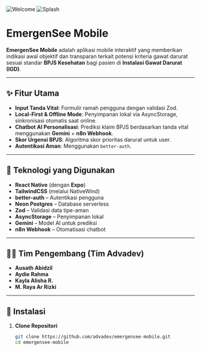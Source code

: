 ![Welcome](https://github.com/user-attachments/assets/55bcf9c4-3af9-43d5-8689-0a746c75dcaf)
![Splash](https://github.com/user-attachments/assets/f93cba11-6922-48a8-afb9-b54495b24cdc)


# EmergenSee Mobile

**EmergenSee Mobile** adalah aplikasi mobile interaktif yang memberikan indikasi awal objektif dan transparan terkait potensi kriteria gawat darurat sesuai standar **BPJS Kesehatan** bagi pasien di **Instalasi Gawat Darurat (IGD)**. 

---

## ✨ Fitur Utama

- **Input Tanda Vital**: Formulir ramah pengguna dengan validasi Zod.
- **Local-First & Offline Mode**: Penyimpanan lokal via AsyncStorage, sinkronisasi otomatis saat online.
- **Chatbot AI Personalisasi**: Prediksi klaim BPJS berdasarkan tanda vital menggunakan **Gemini** + **n8n Webhook**.
- **Skor Urgensi BPJS**: Algoritma skor prioritas darurat untuk user.
- **Autentikasi Aman**: Menggunakan `better-auth`.

---

## 🔧 Teknologi yang Digunakan

- **React Native** (dengan **Expo**)  
- **TailwindCSS** (melalui NativeWind)  
- **better-auth** – Autentikasi pengguna  
- **Neon Postgres** – Database serverless  
- **Zod** – Validasi data tipe-aman  
- **AsyncStorage** – Penyimpanan lokal  
- **Gemini** – Model AI untuk prediksi  
- **n8n Webhook** – Otomatisasi chatbot  

---

## 👨‍💻 Tim Pengembang (Tim Advadev)

- **Ausath Abidzil**
- **Aydie Rahma** 
- **Kayla Alisha R.** 
- **M. Raya Ar Rizki** 

---

## 🚀 Instalasi

1. **Clone Repositori**
   ```bash
   git clone https://github.com/advadev/emergensee-mobile.git
   cd emergensee-mobile

